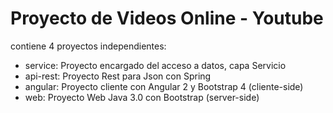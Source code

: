# Proyecto de Videos Online - Youtube
contiene 4 proyectos independientes:
* service: Proyecto encargado del acceso a datos, capa Servicio
* api-rest: Proyecto Rest para Json con Spring
* angular: Proyecto cliente con Angular 2 y Bootstrap 4 (cliente-side)
* web: Proyecto Web Java 3.0 con Bootstrap (server-side) 